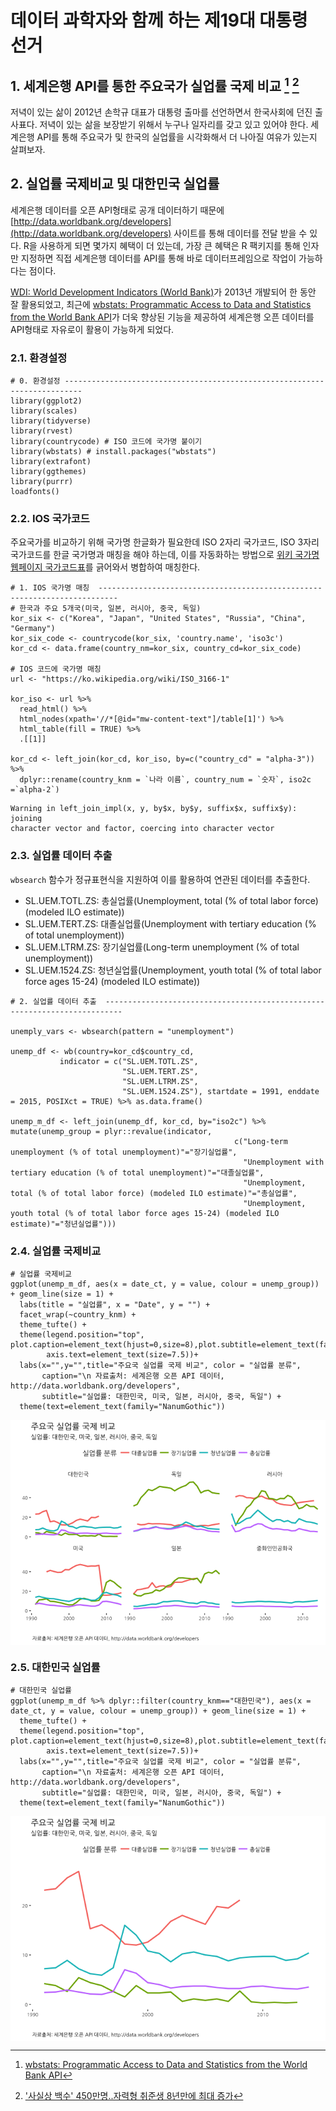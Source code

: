 # 데이터 과학자와 함께 하는 제19대 대통령 선거



## 1. 세계은행 API를 통한 주요국가 실업률 국제 비교 [^wbstats-pkg] [^yonhap-unemp-20170123]

[^wbstats-pkg]: [wbstats: Programmatic Access to Data and Statistics from the World Bank API](https://cran.r-project.org/web/packages/wbstats/index.html)

[^yonhap-unemp-20170123]: ['사실상 백수' 450만명..자력형 취준생 8년만에 최대 증가](http://media.daum.net/v/20170123060802357)

저녁이 있는 삶이 2012년 손학규 대표가 대통령 출마를 선언하면서 한국사회에 던진 출사표다.
저녁이 있는 삶을 보장받기 위해서 누구나 일자리를 갖고 있고 있어야 한다.
세계은행 API를 통해 주요국가 및 한국의 실업률을 시각화해서 더 나아질 여유가 있는지 살펴보자.


## 2. 실업률 국제비교 및 대한민국 실업률 

세계은행 데이터를 오픈 API형태로 공개 데이터하기 때문에 [http://data.worldbank.org/developers](http://data.worldbank.org/developers) 사이트를 통해 데이터를 전달 받을 수 있다.
R을 사용하게 되면 몇가지 혜택이 더 있는데, 가장 큰 혜택은 R 팩키지를 통해 인자만 지정하면 직접 세계은행 데이터를 API를 통해 바로 데이터프레임으로 작업이 가능하다는 점이다.

[WDI: World Development Indicators (World Bank)](https://cran.r-project.org/web/packages/WDI/index.html)가 2013년 개발되어 한 동안 잘 활용되었고,
최근에 [wbstats: Programmatic Access to Data and Statistics from the World Bank API](https://cran.r-project.org/web/packages/wbstats/)가 더욱 향상된 기능을 제공하여 
세계은행 오픈 데이터를 API형태로 자유로이 활용이 가능하게 되었다.

### 2.1. 환경설정


~~~{.r}
# 0. 환경설정 --------------------------------------------------------------------------
library(ggplot2)
library(scales)
library(tidyverse)
library(rvest)
library(countrycode) # ISO 코드에 국가명 붙이기
library(wbstats) # install.packages("wbstats")
library(extrafont)
library(ggthemes)
library(purrr)
loadfonts()
~~~

### 2.2. IOS 국가코드

주요국가를 비교하기 위해 국가명 한글화가 필요한데 ISO 2자리 국가코드, ISO 3자리 국가코드를 한글 국가명과 매칭을 해야 하는데,
이를 자동화하는 방법으로 [위키 국가명 웹페이지 국가코드표](https://ko.wikipedia.org/wiki/ISO_3166-1)를 긁어와서 병합하여 매칭한다.


~~~{.r}
# 1. IOS 국가명 매칭  --------------------------------------------------------------------------
# 한국과 주요 5개국(미국, 일본, 러시아, 중국, 독일)
kor_six <- c("Korea", "Japan", "United States", "Russia", "China", "Germany")
kor_six_code <- countrycode(kor_six, 'country.name', 'iso3c')
kor_cd <- data.frame(country_nm=kor_six, country_cd=kor_six_code)

# IOS 코드에 국가명 매칭
url <- "https://ko.wikipedia.org/wiki/ISO_3166-1" 

kor_iso <- url %>%
  read_html() %>%
  html_nodes(xpath='//*[@id="mw-content-text"]/table[1]') %>%
  html_table(fill = TRUE) %>% 
  .[[1]]

kor_cd <- left_join(kor_cd, kor_iso, by=c("country_cd" = "alpha-3")) %>% 
  dplyr::rename(country_knm = `나라 이름`, country_num = `숫자`, iso2c =`alpha-2`)
~~~



~~~{.output}
Warning in left_join_impl(x, y, by$x, by$y, suffix$x, suffix$y): joining
character vector and factor, coercing into character vector

~~~

### 2.3. 실업률 데이터 추출

`wbsearch` 함수가 정규표현식을 지원하여 이를 활용하여 연관된 데이터를 추출한다.

- SL.UEM.TOTL.ZS: 총실업률(Unemployment, total (% of total labor force) (modeled ILO estimate))
- SL.UEM.TERT.ZS: 대졸실업률(Unemployment with tertiary education (% of total unemployment))
- SL.UEM.LTRM.ZS: 장기실업률(Long-term unemployment (% of total unemployment))
- SL.UEM.1524.ZS: 청년실업률(Unemployment, youth total (% of total labor force ages 15-24) (modeled ILO estimate))


~~~{.r}
# 2. 실업률 데이터 추출  --------------------------------------------------------------------------

unemply_vars <- wbsearch(pattern = "unemployment")

unemp_df <- wb(country=kor_cd$country_cd,
           indicator = c("SL.UEM.TOTL.ZS",
                         "SL.UEM.TERT.ZS",
                         "SL.UEM.LTRM.ZS",
                         "SL.UEM.1524.ZS"), startdate = 1991, enddate = 2015, POSIXct = TRUE) %>% as.data.frame()

unemp_m_df <- left_join(unemp_df, kor_cd, by="iso2c") %>% mutate(unemp_group = plyr::revalue(indicator,
                                                  c("Long-term unemployment (% of total unemployment)"="장기실업률",
                                                    "Unemployment with tertiary education (% of total unemployment)"="대졸실업률",
                                                    "Unemployment, total (% of total labor force) (modeled ILO estimate)"="총실업률",
                                                    "Unemployment, youth total (% of total labor force ages 15-24) (modeled ILO estimate)"="청년실업률")))
~~~

### 2.4. 실업률 국제비교


~~~{.r}
# 실업률 국제비교
ggplot(unemp_m_df, aes(x = date_ct, y = value, colour = unemp_group)) + geom_line(size = 1) +
  labs(title = "실업률", x = "Date", y = "") +
  facet_wrap(~country_knm) +
  theme_tufte() +
  theme(legend.position="top", plot.caption=element_text(hjust=0,size=8),plot.subtitle=element_text(face="italic"),
        axis.text=element_text(size=7.5))+
  labs(x="",y="",title="주요국 실업률 국제 비교", color = "실업률 분류", 
       caption="\n 자료출처: 세계은행 오픈 API 데이터, http://data.worldbank.org/developers",
       subtitle="실업률: 대한민국, 미국, 일본, 러시아, 중국, 독일") +
  theme(text=element_text(family="NanumGothic"))
~~~

<img src="fig/wb-unemp-ggplot-1.png" style="display: block; margin: auto;" />

### 2.5. 대한민국 실업률 


~~~{.r}
# 대한민국 실업률
ggplot(unemp_m_df %>% dplyr::filter(country_knm=="대한민국"), aes(x = date_ct, y = value, colour = unemp_group)) + geom_line(size = 1) +
  theme_tufte() +
  theme(legend.position="top", plot.caption=element_text(hjust=0,size=8),plot.subtitle=element_text(face="italic"),
        axis.text=element_text(size=7.5))+
  labs(x="",y="",title="주요국 실업률 국제 비교", color = "실업률 분류", 
       caption="\n 자료출처: 세계은행 오픈 API 데이터, http://data.worldbank.org/developers",
       subtitle="실업률: 대한민국, 미국, 일본, 러시아, 중국, 독일") +
  theme(text=element_text(family="NanumGothic"))
~~~

<img src="fig/wb-unemp-ggplot-kr-1.png" style="display: block; margin: auto;" />
